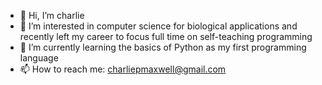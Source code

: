 - 👋 Hi, I’m charlie
- 👀 I’m interested in computer science for biological applications and recently left my career to focus full time on self-teaching programming
- 🌱 I’m currently learning the basics of Python as my first programming language
- 📫 How to reach me: charliepmaxwell@gmail.com

<!---
seekflow/seekflow is a ✨ special ✨ repository because its `README.md` (this file) appears on your GitHub profile.
You can click the Preview link to take a look at your changes.
--->
